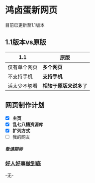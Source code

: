 # 鸿卤蛋新网页
目前已更新至1.1版本

## 1.1版本vs原版

  | 1.1|原版|
   | ------ | ------ |
   |仅有单个网页|**多个网页**|
   |不支持手机|**支持手机**|
   |活太少不够看|**相较于原版来说多了**|

## 网页制作计划

   - [x] **主页**
   - [x] **乱七八糟资源库**
   - [x] **扩列方式**
   - [ ] 我的网友
##### 敬请期待

### [好人好事做到底](https://jiwang.mysxl.cn/)

-无-
